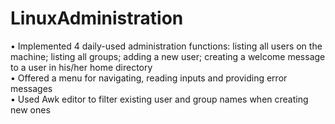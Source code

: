 # LinuxAdministration
•	Implemented 4 daily-used administration functions: listing all users on the machine; listing all groups; adding a new user; creating a welcome message to a user in his/her home directory <br>
•	Offered a menu for navigating, reading inputs and providing error messages <br>
•	Used Awk editor to filter existing user and group names when creating new ones <br>
